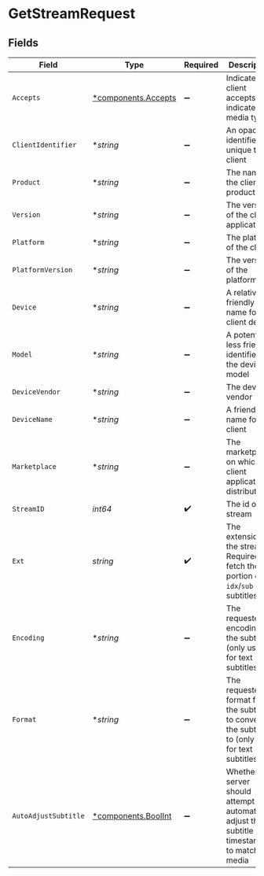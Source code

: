 # GetStreamRequest


## Fields

| Field                                                                                                | Type                                                                                                 | Required                                                                                             | Description                                                                                          | Example                                                                                              |
| ---------------------------------------------------------------------------------------------------- | ---------------------------------------------------------------------------------------------------- | ---------------------------------------------------------------------------------------------------- | ---------------------------------------------------------------------------------------------------- | ---------------------------------------------------------------------------------------------------- |
| `Accepts`                                                                                            | [*components.Accepts](../../models/components/accepts.md)                                            | :heavy_minus_sign:                                                                                   | Indicates the client accepts the indicated media types                                               |                                                                                                      |
| `ClientIdentifier`                                                                                   | **string*                                                                                            | :heavy_minus_sign:                                                                                   | An opaque identifier unique to the client                                                            | abc123                                                                                               |
| `Product`                                                                                            | **string*                                                                                            | :heavy_minus_sign:                                                                                   | The name of the client product                                                                       | Plex for Roku                                                                                        |
| `Version`                                                                                            | **string*                                                                                            | :heavy_minus_sign:                                                                                   | The version of the client application                                                                | 2.4.1                                                                                                |
| `Platform`                                                                                           | **string*                                                                                            | :heavy_minus_sign:                                                                                   | The platform of the client                                                                           | Roku                                                                                                 |
| `PlatformVersion`                                                                                    | **string*                                                                                            | :heavy_minus_sign:                                                                                   | The version of the platform                                                                          | 4.3 build 1057                                                                                       |
| `Device`                                                                                             | **string*                                                                                            | :heavy_minus_sign:                                                                                   | A relatively friendly name for the client device                                                     | Roku 3                                                                                               |
| `Model`                                                                                              | **string*                                                                                            | :heavy_minus_sign:                                                                                   | A potentially less friendly identifier for the device model                                          | 4200X                                                                                                |
| `DeviceVendor`                                                                                       | **string*                                                                                            | :heavy_minus_sign:                                                                                   | The device vendor                                                                                    | Roku                                                                                                 |
| `DeviceName`                                                                                         | **string*                                                                                            | :heavy_minus_sign:                                                                                   | A friendly name for the client                                                                       | Living Room TV                                                                                       |
| `Marketplace`                                                                                        | **string*                                                                                            | :heavy_minus_sign:                                                                                   | The marketplace on which the client application is distributed                                       | googlePlay                                                                                           |
| `StreamID`                                                                                           | *int64*                                                                                              | :heavy_check_mark:                                                                                   | The id of the stream                                                                                 |                                                                                                      |
| `Ext`                                                                                                | *string*                                                                                             | :heavy_check_mark:                                                                                   | The extension of the stream.  Required to fetch the `sub` portion of `idx`/`sub` subtitles           |                                                                                                      |
| `Encoding`                                                                                           | **string*                                                                                            | :heavy_minus_sign:                                                                                   | The requested encoding for the subtitle (only used for text subtitles)                               |                                                                                                      |
| `Format`                                                                                             | **string*                                                                                            | :heavy_minus_sign:                                                                                   | The requested format for the subtitle to convert the subtitles to (only used for text subtitles)     |                                                                                                      |
| `AutoAdjustSubtitle`                                                                                 | [*components.BoolInt](../../models/components/boolint.md)                                            | :heavy_minus_sign:                                                                                   | Whether the server should attempt to automatically adjust the subtitle timestamps to match the media | 1                                                                                                    |